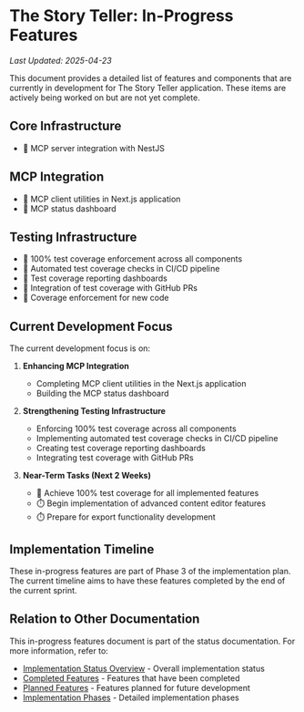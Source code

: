# The Story Teller: In-Progress Features

*Last Updated: 2025-04-23*

This document provides a detailed list of features and components that are currently in development for The Story Teller application. These items are actively being worked on but are not yet complete.

## Core Infrastructure

- 🔄 MCP server integration with NestJS

## MCP Integration

- 🔄 MCP client utilities in Next.js application
- 🔄 MCP status dashboard

## Testing Infrastructure

- 🔄 100% test coverage enforcement across all components
- 🔄 Automated test coverage checks in CI/CD pipeline
- 🔄 Test coverage reporting dashboards
- 🔄 Integration of test coverage with GitHub PRs
- 🔄 Coverage enforcement for new code

## Current Development Focus

The current development focus is on:

1. **Enhancing MCP Integration**
   - Completing MCP client utilities in the Next.js application
   - Building the MCP status dashboard

2. **Strengthening Testing Infrastructure**
   - Enforcing 100% test coverage across all components
   - Implementing automated test coverage checks in CI/CD pipeline
   - Creating test coverage reporting dashboards
   - Integrating test coverage with GitHub PRs

3. **Near-Term Tasks (Next 2 Weeks)**
   - 🔄 Achieve 100% test coverage for all implemented features
   - ⏱️ Begin implementation of advanced content editor features
   - ⏱️ Prepare for export functionality development

## Implementation Timeline

These in-progress features are part of Phase 3 of the implementation plan. The current timeline aims to have these features completed by the end of the current sprint.

## Relation to Other Documentation

This in-progress features document is part of the status documentation. For more information, refer to:

- [Implementation Status Overview](./overview.md) - Overall implementation status
- [Completed Features](./completed.md) - Features that have been completed
- [Planned Features](./planned.md) - Features planned for future development
- [Implementation Phases](../plan/phases.md) - Detailed implementation phases 